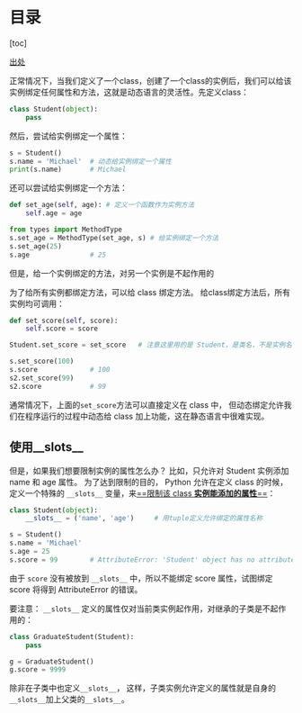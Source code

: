 
# 目录

[toc]


[出处](https://www.liaoxuefeng.com/wiki/1016959663602400/1017501655757856)


正常情况下，当我们定义了一个class，创建了一个class的实例后，我们可以给该实例绑定任何属性和方法，这就是动态语言的灵活性。先定义class：


```python
class Student(object):
    pass
```
然后，尝试给实例绑定一个属性：

```python
s = Student()
s.name = 'Michael'  # 动态给实例绑定一个属性
print(s.name)       # Michael
```
还可以尝试给实例绑定一个方法：

```python
def set_age(self, age): # 定义一个函数作为实例方法
    self.age = age

from types import MethodType
s.set_age = MethodType(set_age, s) # 给实例绑定一个方法
s.set_age(25)
s.age               # 25
```
但是，给一个实例绑定的方法，对另一个实例是不起作用的

为了给所有实例都绑定方法，可以给 class 绑定方法。
给class绑定方法后，所有实例均可调用：

```python
def set_score(self, score):
    self.score = score

Student.set_score = set_score   # 注意这里用的是 Student，是类名，不是实例名

s.set_score(100)
s.score             # 100
s2.set_score(99)    
s2.score            # 99
```

通常情况下，上面的`set_score`方法可以直接定义在 class 中，
但动态绑定允许我们在程序运行的过程中动态给 class 加上功能，这在静态语言中很难实现。

## 使用__slots__
但是，如果我们想要限制实例的属性怎么办？
比如，只允许对 Student 实例添加 name 和 age 属性。 为了达到限制的目的， 
Python 允许在定义 class 的时候，定义一个特殊的 `__slots__` 变量，来<u>==限制该 class **实例能添加的属性**==</u>：

```python
class Student(object):
    __slots__ = ('name', 'age')     # 用tuple定义允许绑定的属性名称

s = Student()       
s.name = 'Michael'  
s.age = 25          
s.score = 99        # AttributeError: 'Student' object has no attribute 'score'
```
由于 `score` 没有被放到 `__slots__` 中，所以不能绑定 score 属性，试图绑定 score 将得到 AttributeError 的错误。 

要注意：
`__slots__` 定义的属性仅对当前类实例起作用，对继承的子类是不起作用的：

```python
class GraduateStudent(Student):
    pass

g = GraduateStudent()
g.score = 9999
```
除非在子类中也定义`__slots__`，
这样，子类实例允许定义的属性就是自身的`__slots__`加上父类的`__slots__`。

<br>
<br>
